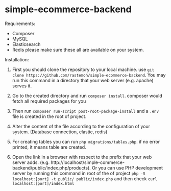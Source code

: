 # simple-ecommerce-backend
Requirements:
- Composer
- MySQL
- Elasticsearch
- Redis
please make sure these all are available on your system.

Installation:
1. First you should clone the repository to your local machine. use
` git clone https://github.com/rastemoh/simple-ecommerce-backend `. You may run this command in a directory that your 
web server (e.g. apache) serves it.

2. Go to the created directory and run `composer install`. composer would fetch all required packages for you
3. Then run `composer run-script post-root-package-install` and a `.env` file is created in the root of project. 
4. Alter the content of the file according to the configuration of your system. (Database connection, elastic, redis)
5. For creating tables you can run `php migrations/tables.php`. if no error printed, it means table are created.
6. Open the link in a browser with respect to the prefix that your web server adds. 
(e.g. http://localhost/simple-commerce-backend/public/index.php/products). Or you can use PHP development server by 
running this command in root of the of project `php -S localhost:[port] -t public/ public/index.php` and then check 
`curl localhost:[port]/index.html`
